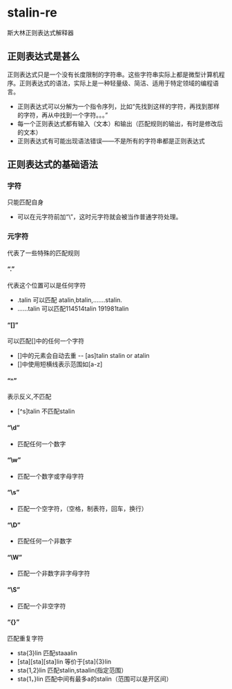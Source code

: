# stalin-re
斯大林正则表达式解释器
## 正则表达式是甚么
正则表达式只是一个没有长度限制的字符串。这些字符串实际上都是微型计算机程序。正则表达式的语法，实际上是一种轻量级、简洁、适用于特定领域的编程语言。
- 正则表达式可以分解为一个指令序列，比如“先找到这样的字符，再找到那样的字符，再从中找到一个字符。。。”
- 每一个正则表达式都有输入（文本）和输出（匹配规则的输出，有时是修改后的文本）
- 正则表达式有可能出现语法错误——不是所有的字符串都是正则表达式
## 正则表达式的基础语法
### 字符
 只能匹配自身
- 可以在元字符前加“\”，这时元字符就会被当作普通字符处理。
### 元字符
 代表了一些特殊的匹配规则
#### “.”
 代表这个位置可以是任何字符
- .talin     可以匹配 atalin,btalin,.......stalin.
- ......talin      可以匹配114514talin 191981talin
#### “[]”
 可以匹配[]中的任何一个字符
- []中的元素会自动去重
-- [as]talin  stalin or atalin
- []中使用短横线表示范围如[a-z]
#### “^”
表示反义,不匹配
- [^s]talin 不匹配stalin
#### “\d”
- 匹配任何一个数字
#### “\w”
- 匹配一个数字或字母字符
#### “\s”
- 匹配一个空字符，（空格，制表符，回车，换行）
#### “\D”
- 匹配任何一个非数字
#### “\W”
- 匹配一个非数字非字母字符
#### “\S”
- 匹配一个非空字符
#### “{}”
匹配重复字符
- sta{3}lin 匹配staaalin
- [sta][sta][sta]lin 等价于[sta]{3}lin
- sta{1,2}lin 匹配stalin,staalin(指定范围）
- sta{1，}lin 匹配中间有最多a的stalin（范围可以是开区间）
